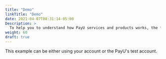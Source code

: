 ```yaml
---
title: "Demo"
linkTitle: "Demo"
date: 2021-04-07T08:31:14-05:00
Description: >
  To help you to understand how PayU services and products works, the following topic shows you a payment example.
weight: 60
draft: true
---
```


This example can be either using your account or the PayU's test account.
